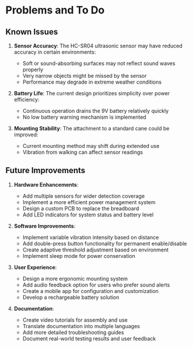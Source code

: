 # Problems and To Do

## Known Issues

1. **Sensor Accuracy**: The HC-SR04 ultrasonic sensor may have reduced accuracy in certain environments:
   - Soft or sound-absorbing surfaces may not reflect sound waves properly
   - Very narrow objects might be missed by the sensor
   - Performance may degrade in extreme weather conditions

2. **Battery Life**: The current design prioritizes simplicity over power efficiency:
   - Continuous operation drains the 9V battery relatively quickly
   - No low battery warning mechanism is implemented

3. **Mounting Stability**: The attachment to a standard cane could be improved:
   - Current mounting method may shift during extended use
   - Vibration from walking can affect sensor readings

## Future Improvements

1. **Hardware Enhancements**:
   - Add multiple sensors for wider detection coverage
   - Implement a more efficient power management system
   - Design a custom PCB to replace the breadboard
   - Add LED indicators for system status and battery level

2. **Software Improvements**:
   - Implement variable vibration intensity based on distance
   - Add double-press button functionality for permanent enable/disable
   - Create adaptive threshold adjustment based on environment
   - Implement sleep mode for power conservation

3. **User Experience**:
   - Design a more ergonomic mounting system
   - Add audio feedback option for users who prefer sound alerts
   - Create a mobile app for configuration and customization
   - Develop a rechargeable battery solution

4. **Documentation**:
   - Create video tutorials for assembly and use
   - Translate documentation into multiple languages
   - Add more detailed troubleshooting guides
   - Document real-world testing results and user feedback
